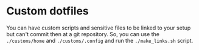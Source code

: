 # Custom dotfiles

You can have custom scripts and sensitive files to be linked to your setup but can't commit then at a git repository. So, you can use the `./customs/home` and `./customs/.config` and run the `./make_links.sh` script.